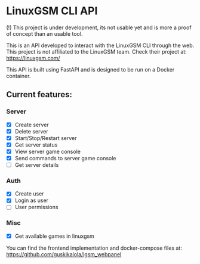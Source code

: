 # LinuxGSM CLI API

(!) This project is under development, its not usable yet and is more a proof of concept than an usable tool.

This is an API developed to interact with the LinuxGSM CLI through the web.
This project is not affiliated to the LinuxGSM team. Check their project at: https://linuxgsm.com/

This API is built using FastAPI and is designed to be run on a Docker container.

## Current features:

### Server

- [x] Create server
- [x] Delete server
- [x] Start/Stop/Restart server
- [x] Get server status
- [x] View server game console
- [x] Send commands to server game console
- [ ] Get server details

### Auth

- [x] Create user
- [x] Login as user
- [ ] User permissions 

### Misc

- [x] Get available games in linuxgsm

You can find the frontend implementation and docker-compose files at: https://github.com/guskikalola/lgsm_webpanel
